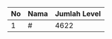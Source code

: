 | No | Nama            | Jumlah Level |
|----|-----------------|--------------|
| 1  | #    |    4622        |
